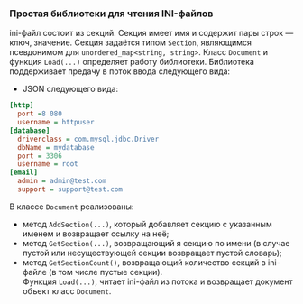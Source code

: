 ### Простая библиотеки для чтения INI-файлов
ini-файл состоит из секций. Секция имеет имя и содержит пары строк — ключ, значение. Секция задаётся типом `Section`, являющимся псевдонимом для `unordered_map<string, string>`. Класс `Document` и функция `Load(...)` определяет работу библиотеки.
Библиотека поддерживает предачу в поток ввода следующего вида:
- JSON следующего вида:
```ini
[http]
  port =8 080
  username = httpuser
[database]
  driverclass = com.mysql.jdbc.Driver
  dbName = mydatabase
  port = 3306
  username = root
[email]
  admin = admin@test.com
  support = support@test.com
```
В классе `Document` реализованы:
* метод `AddSection(...)`, который добавляет секцию с указанным именем и возвращает ссылку на неё;
* метод `GetSection(...)`, возвращающий я секцию по имени (в случае пустой или несуществующей секции возвращает пустой словарь);
* метод `GetSectionCount()`, возвращающий количество секций в ini-файле (в том числе пустые секции).  
Функция `Load(...)`, читает ini-файл из потока и возвращает документ объект класс `Document`.
